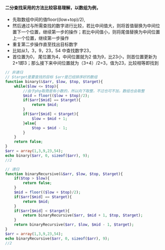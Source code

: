 #### 二分查找采用的方法比较容易理解，以数组为例，

- 先取数组中间的值floor((low+top)/2),
- 然后通过与所需查找的数字进行比较，若比中间值大，则将首值替换为中间位置下一个位置，继续第一步的操作；若比中间值小，则将尾值替换为中间位置上一个位置，继续第一步操作
- 重复第二步操作直至找出目标数字 
- 比如从1，3，9，23，54 中查找数字23， 
- 首位置为0， 尾位置为4，中间位置就为2 值为9，比23小，则首位置更新为2+1即3；那么接下来中间位置就为（3+4）/2=3，值为23，比较相等即找到
```php
// 非递归
// $target是要查找的目标 $arr是已经排序好的数组
function binary(&$arr, $low, $top, $target){
    while($low <= $top){
        //由于php取商是有小数的，所以向下取整，不过也可不加，数组也会取整
        $mid = floor(($low + $top)/2);
        if($arr[$mid] == $target){
            return $mid;
        }
        if($arr[$mid] < $target){
            $low = $mid + 1;                
        }else{
            $top = $mid - 1;
        }
    }
    return false;
}
$arr = array(1,3,9,23,54);
echo binary($arr, 0, sizeof($arr), 9);
//2
```
```php
// 递归
function binaryRecursive(&$arr, $low, $top, $target){
    if($top > $low){
        return false;
    }
    $mid = floor(($low + $top)/2);
    if($arr[$mid] == $target){
        return $mid;
    }
    if($arr[$mid] < $target){
        return binaryRecursive($arr, $mid + 1, $top, $target);
    }
    return binaryRecursive($arr, $low, $mid - 1, $target);
}
$arr = array(1,3,9,23,54);
echo binaryRecursive($arr, 0, sizeof($arr), 9);
//2
```
